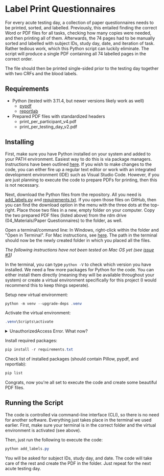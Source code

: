 # Label Print Questionnaires

For every acute testing day, a collection of paper questionnaires needs to be printed, sorted, and labelled. Previously, this entailed finding the correct Word or PDF files for all tasks, checking how many copies were needed, and then printing all of them. Afterwards, the 74 pages had to be manually sorted and labelled with subject IDs, study day, date, and iteration of task. Rather tedious work, which this Python script can luckily eliminate. The script will produce a single PDF containing all 74 labelled pages in the correct order. 

The file should then be printed single-sided prior to the testing day together with two CRFs and the blood labels.

## Requirements

- Python (tested with 3.11.4, but newer versions likely work as well)
  - [pypdf](https://pypi.org/project/pypdf/)
  - [reportlab](https://docs.reportlab.com)
- Prepared PDF files with standardized headers
  - print_per_participant_v4.pdf
  - print_per_testing_day_v2.pdf

## Installing

First, make sure you have Python installed on your system and added to your PATH environment. Easiest way to do this is via package managers. Instructions have been outlined [here](../README.md).
If you wish to make changes to the code, you can either fire up a regular text editor or work with an integrated development environment (IDE) such as Visual Studio Code. However, if you are just planning to execute the code to prepare PDFs for printing, then this is not necessary.

Next, download the Python files from the repository. All you need is [add_labels.py](add_labels.py) and [requirements.txt](requirements.txt). If you open those files on GitHub, then you can find the download option in the menu with the three dots at the top-right.
Place those two files in a new, empty folder on your computer. Copy the two prepared PDF files (listed above) from the rdm drive (04_Materials/Paper Questionnaires) to the folder, as well.

Open a terminal/command line: In Windows, right-click within the folder and "Open in Terminal". For Mac instructions, see [here](https://support.apple.com/en-gb/guide/terminal/trmlb20c7888/mac#:~:text=Open%20new%20Terminal%20windows%20or%20tabs%20from%20the%20Finder&text=Control-click%20the%20folder%20in,New%20Terminal%20Tab%20at%20Folder). The path in the terminal should now be the newly created folder in which you placed all the files.

_The following instructions have not been tested on Mac OS yet (see [issue #3](https://github.com/NeubertJonas/p139_study/issues/3))_

In the terminal, you can type `python -V` to check which version you have installed. We need a few more packages for Python for the code. You can either install them directly (meaning they will be available throughout your system) or create a virtual environment specifically for this project (I would recommend this to keep things seperate).

Setup new virtual environment:
```powershell
python -m venv --upgrade-deps .venv
```
Activate the virtual environment:
```powershell
.venv\Scripts\activate
```
<details>
<summary>UnauthorizedAccess Error. What now?</summary>

When you try to activate the virtual environment for the first time via PowerShell (Windows Terminal), you might encounter the following error: `.venv\Scripts\Activate.ps1 cannot be loaded because running
scripts is disabled on this system...`

This is a Windows security feature, which prevents running certain scripts. The default is very strict, so we will change it to something more permissable. Enter the following command in PowerShell:

```powershell
Set-ExecutionPolicy -ExecutionPolicy RemoteSigned
```
You might have to restart PowerShell afterwards. 
</details>

Install required packages:
```powershell
pip install -r requirements.txt
```

Check list of installed packages (should contain Pillow, pypdf, and reportlab):
```powershell
pip list
```

Congrats, now you're all set to execute the code and create some beautiful PDF files.

## Running the Script

The code is controlled via command-line interface (CLI), so there is no need for another software. Everything just takes place in the terminal we used earlier.
First, make sure your terminal is in the correct folder and the virtual environment is activated (see above).

Then, just run the following to execute the code: 
```powershell
python add_labels.py
```

You will be asked for subject IDs, study day, and date. The code will take care of the rest and create the PDF in the folder. Just repeat for the next acute testing day.
